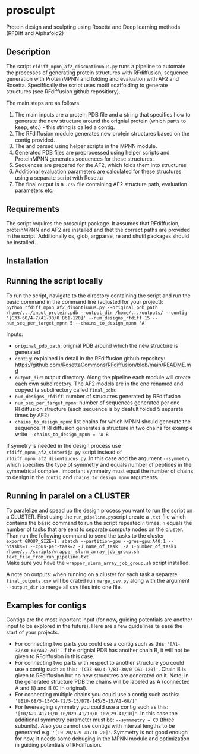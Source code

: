 # prosculpt
Protein design and sculpting using Rosetta and Deep learning methods (RFDiff and Alphafold2)
## Description 
The script `rfdiff_mpnn_af2_discontinuous.py` runs a pipeline to automate the processes of generating protein structures with RFdiffusion, sequence generation with ProteinMPNN and folding and evaluation with AF2 and Rosetta. Speciffically the script uses motif scaffolding to generate structures (see RFdiffusion github repositiory).

The main steps are as follows:
1. The main inputs are a protein PDB file and a string that specifies how to generate the new structure around the orignial protein (which parts to keep, etc.) - this string is called a contig. 
2. The RFdiffusion module generates new protein structures based on the contig provided.
3. The  and parsed using helper scripts in the MPNN module.
4. Generated PDB files are preprocessed using helper scripts and ProteinMPNN generates sequences for these structures.
5. Sequences are prepared for the AF2, which folds them into structures
6. Additional evaluation parameters are calculated for these structures using a separate script with Rosetta
7. The final output is a `.csv` file containing AF2 structure path, evaluation parameters etc.

## Requirements  
The script requires the prosculpt package. It assumes that RFdiffusion, proteinMPNN and AF2 are installed and thet the correct paths are provided in the script. Additionally os, glob, argparse, re and shutil packages should be installed.  
## Installation
## Running the script locally
To run the script, navigate to the directory containing the script and run the basic command in the command line (adjusted for your project):  
`python rfdiff_mpnn_af2_disontiuous.py --original_pdb_path /home/.../input_protein.pdb --output_dir /home/.../outputs/ --contig '[C33-60/4-7/A1-30/0 B61-120]' --num_designs_rfdiff 15 --num_seq_per_target_mpnn 5 --chains_to_design_mpnn 'A' `

Inputs: 
- `original_pdb_path`: orignial PDB around which the new structure is generated
- `contig`: explained in detail in the RFdiffusion github repositoy: https://github.com/RosettaCommons/RFdiffusion/blob/main/README.md  
- `output_dir`: output directory. Along the pipeline each module will create each own subdirectory. The AF2 models are in the end renamed and copyed ta subdirectory called `final_pdbs` 
- `num_designs_rfdiff`: number of strucutres generated by RFdiffusion
- `num_seq_per_target_mpnn`: number of sequences generated per one RFdiffusion structure (each sequence is by deafult folded 5 separate times by AF2)
- `chains_to_design_mpnn`: list chains for which MPNN should generate the sequence. If RFdiffusion generates a structure in two chains for example write `--chains_to_design_mpnn = 'A B`

If symetry is needed in the design process use  `rfdiff_mpnn_af2_simterija.py` script instead of `rfdiff_mpnn_af2_disontiuous.py`. In this case add the argument `--symmetry` which specifies the type of symmetry and equals number of peptides in the symmetrical complex. Important symmetry must equal the number of chains to design in the `contig` and `chains_to_design_mpnn` arguments.  

## Running in paralel on a CLUSTER 
To paralelize and spead up the design process you want to run the script on a CLUSTER. First using the `run_pipeline.py`script create a `.txt` file which contains the basic command to run the script repeated `n` times. `n` equals the number of tasks that are sent to separate compute nodes on the cluster. 
Than run the following command to send the tasks to the cluster  
`export GROUP_SIZE=1; sbatch --partition=gpu --gres=gpu:A40:1 --ntasks=1 --cpus-per-task=2 -J name_of_task  -a 1-number_of_tasks /home/.../scripts/wrapper_slurm_array_job_group.sh text_file_from_run_pipeline.txt`  
Make sure you have the `wrapper_slurm_array_job_group.sh` script installed.  
  
A note on outputs: when running on a cluster for each task a separate `final_outputs.csv` will be crated run `merge_csv.py` along with the argument `--output_dir` to merge all csv files into one file.
## Examples for contigs
Contigs are the most inportant input (for now, guiding potentials are another input to be explored in the future). Here are a few guidelines te ease the start of your projects.
- For connecting two parts you could use a contig such as this: `'[A1-37/30-60/A42-70]'`. If the orignial PDB has another chain B, it will not be given to RFdiffusion in this case.
- For connecting two parts with respect to another structure you could use a contig such as this: `'[C33-60/4-7/B1-30/0 C61-120]'`. Chain B is given to RFdiffusion but no new strucutres are generated on it. Note: in the generated structure PDB the chains will be labeled as A (connected A and B) and B (C in original). 
- For connecting multiple chains you could use a contig such as this: `'[E10-68/5-15/C4-72/5-15/D78-145/5-15/A1-60/]' `
- For levereaging symmetry you could use a contig such as this: `'[10/A29-41/10/0 10/B29-41/10/0 10/C29-41/10]'`. In this case the additional symmetry parameter must be: `--symmmetry = C3` (three subunits). Also you cannot use contigs with interval lengths to be generated e.g. `'[10-20/A29-41/10-20]'`. Symmetry is not good enough for now, it needs some debuging in the MPNN module and optimization in guiding potentials of RFdiffusion.





